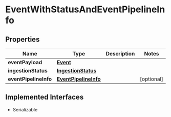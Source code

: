 

# EventWithStatusAndEventPipelineInfo


## Properties

| Name | Type | Description | Notes |
|------------ | ------------- | ------------- | -------------|
|**eventPayload** | [**Event**](Event.md) |  |  |
|**ingestionStatus** | [**IngestionStatus**](IngestionStatus.md) |  |  |
|**eventPipelineInfo** | [**EventPipelineInfo**](EventPipelineInfo.md) |  |  [optional] |


## Implemented Interfaces

* Serializable


